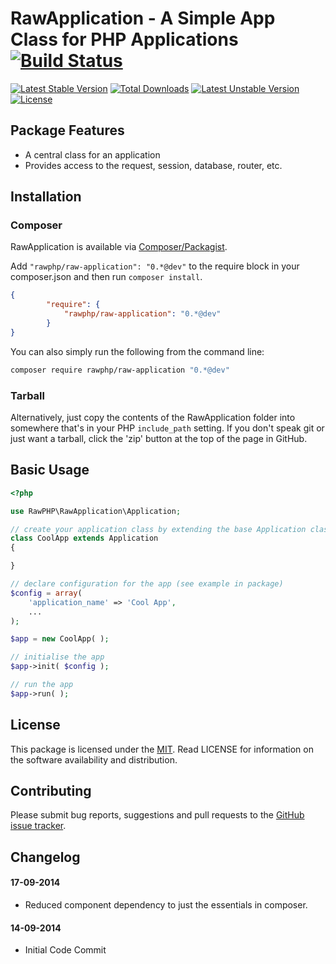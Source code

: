 # RawApplication - A Simple App Class for PHP Applications [![Build Status](https://travis-ci.org/rawphp/RawApplication.svg?branch=master)](https://travis-ci.org/rawphp/RawApplication)

[![Latest Stable Version](https://poser.pugx.org/rawphp/raw-application/v/stable.svg)](https://packagist.org/packages/rawphp/raw-application) [![Total Downloads](https://poser.pugx.org/rawphp/raw-application/downloads.svg)](https://packagist.org/packages/rawphp/raw-application) [![Latest Unstable Version](https://poser.pugx.org/rawphp/raw-application/v/unstable.svg)](https://packagist.org/packages/rawphp/raw-application) [![License](https://poser.pugx.org/rawphp/raw-application/license.svg)](https://packagist.org/packages/rawphp/raw-application)

## Package Features
- A central class for an application
- Provides access to the request, session, database, router, etc.

## Installation

### Composer
RawApplication is available via [Composer/Packagist](https://packagist.org/packages/rawphp/raw-application).

Add `"rawphp/raw-application": "0.*@dev"` to the require block in your composer.json and then run `composer install`.

```json
{
        "require": {
            "rawphp/raw-application": "0.*@dev"
        }
}
```

You can also simply run the following from the command line:

```sh
composer require rawphp/raw-application "0.*@dev"
```

### Tarball
Alternatively, just copy the contents of the RawApplication folder into somewhere that's in your PHP `include_path` setting. If you don't speak git or just want a tarball, click the 'zip' button at the top of the page in GitHub.

## Basic Usage

```php
<?php

use RawPHP\RawApplication\Application;

// create your application class by extending the base Application class
class CoolApp extends Application
{

}

// declare configuration for the app (see example in package)
$config = array(
    'application_name' => 'Cool App',
    ...
);

$app = new CoolApp( );

// initialise the app
$app->init( $config );

// run the app
$app->run( );
```

## License
This package is licensed under the [MIT](https://github.com/rawphp/RawApplication/blob/master/LICENSE). Read LICENSE for information on the software availability and distribution.

## Contributing

Please submit bug reports, suggestions and pull requests to the [GitHub issue tracker](https://github.com/rawphp/RawApplication/issues).

## Changelog

#### 17-09-2014
- Reduced component dependency to just the essentials in composer.

#### 14-09-2014
- Initial Code Commit
